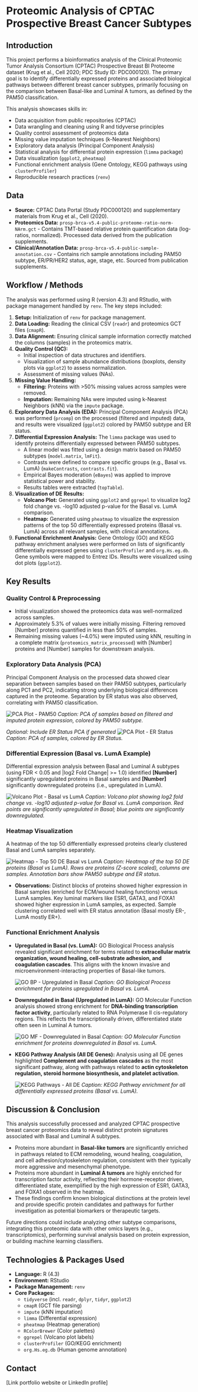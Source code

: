 # Proteomic Analysis of CPTAC Prospective Breast Cancer Subtypes

## Introduction

This project performs a bioinformatics analysis of the Clinical Proteomic Tumor Analysis Consortium (CPTAC) Prospective Breast BI Proteome dataset (Krug et al., Cell 2020; PDC Study ID: PDC000120). The primary goal is to identify differentially expressed proteins and associated biological pathways between different breast cancer subtypes, primarily focusing on the comparison between Basal-like and Luminal A tumors, as defined by the PAM50 classification.

This analysis showcases skills in:
*   Data acquisition from public repositories (CPTAC)
*   Data wrangling and cleaning using R and tidyverse principles
*   Quality control assessment of proteomics data
*   Missing value imputation techniques (k-Nearest Neighbors)
*   Exploratory data analysis (Principal Component Analysis)
*   Statistical analysis for differential protein expression (`limma` package)
*   Data visualization (`ggplot2`, `pheatmap`)
*   Functional enrichment analysis (Gene Ontology, KEGG pathways using `clusterProfiler`)
*   Reproducible research practices (`renv`)

## Data

*   **Source:** CPTAC Data Portal (Study PDC000120) and supplementary materials from Krug et al., Cell (2020).
*   **Proteomics Data:** `prosp-brca-v5.4-public-proteome-ratio-norm-NArm.gct` - Contains TMT-based relative protein quantification data (log-ratios, normalized). Processed data derived from the publication supplements.
*   **Clinical/Annotation Data:** `prosp-brca-v5.4-public-sample-annotation.csv` - Contains rich sample annotations including PAM50 subtype, ER/PR/HER2 status, age, stage, etc. Sourced from publication supplements.

## Workflow / Methods

The analysis was performed using R (version 4.3) and RStudio, with package management handled by `renv`. The key steps included:

1.  **Setup:** Initialization of `renv` for package management.
2.  **Data Loading:** Reading the clinical CSV (`readr`) and proteomics GCT files (`cmapR`).
3.  **Data Alignment:** Ensuring clinical sample information correctly matched the columns (samples) in the proteomics matrix.
4.  **Quality Control (QC):**
    *   Initial inspection of data structures and identifiers.
    *   Visualization of sample abundance distributions (boxplots, density plots via `ggplot2`) to assess normalization.
    *   Assessment of missing values (NAs).
5.  **Missing Value Handling:**
    *   **Filtering:** Proteins with >50% missing values across samples were removed.
    *   **Imputation:** Remaining NAs were imputed using k-Nearest Neighbors (kNN) via the `impute` package.
6.  **Exploratory Data Analysis (EDA):** Principal Component Analysis (PCA) was performed (`prcomp`) on the processed (filtered and imputed) data, and results were visualized (`ggplot2`) colored by PAM50 subtype and ER status.
7.  **Differential Expression Analysis:** The `limma` package was used to identify proteins differentially expressed between PAM50 subtypes.
    *   A linear model was fitted using a design matrix based on PAM50 subtypes (`model.matrix`, `lmFit`).
    *   Contrasts were defined to compare specific groups (e.g., Basal vs. LumA) (`makeContrasts`, `contrasts.fit`).
    *   Empirical Bayes moderation (`eBayes`) was applied to improve statistical power and stability.
    *   Results tables were extracted (`topTable`).
8.  **Visualization of DE Results:**
    *   **Volcano Plot:** Generated using `ggplot2` and `ggrepel` to visualize log2 fold change vs. -log10 adjusted p-value for the Basal vs. LumA comparison.
    *   **Heatmap:** Generated using `pheatmap` to visualize the expression patterns of the top 50 differentially expressed proteins (Basal vs. LumA) across all relevant samples, with clinical annotations.
9.  **Functional Enrichment Analysis:** Gene Ontology (GO) and KEGG pathway enrichment analyses were performed on lists of significantly differentially expressed genes using `clusterProfiler` and `org.Hs.eg.db`. Gene symbols were mapped to Entrez IDs. Results were visualized using dot plots (`ggplot2`).

## Key Results

### Quality Control & Preprocessing
*   Initial visualization showed the proteomics data was well-normalized across samples.
*   Approximately 5.3% of values were initially missing. Filtering removed [Number] proteins quantified in less than 50% of samples.
*   Remaining missing values (~4.0%) were imputed using kNN, resulting in a complete matrix (`proteomics_matrix_processed`) with [Number] proteins and [Number] samples for downstream analysis.

### Exploratory Data Analysis (PCA)
Principal Component Analysis on the processed data showed clear separation between samples based on their PAM50 subtypes, particularly along PC1 and PC2, indicating strong underlying biological differences captured in the proteome. Separation by ER status was also observed, correlating with PAM50 classification.

![PCA Plot - PAM50](results/EDA_PCA_PAM50_processed.png)
*Caption: PCA of samples based on filtered and imputed protein expression, colored by PAM50 subtype.*

*Optional: Include ER Status PCA if generated*
![PCA Plot - ER Status](results/EDA_PCA_ER_Status_processed.png)
*Caption: PCA of samples, colored by ER Status.*

### Differential Expression (Basal vs. LumA Example)
Differential expression analysis between Basal and Luminal A subtypes (using FDR < 0.05 and |log2 Fold Change| >= 1.0) identified **[Number]** significantly upregulated proteins in Basal samples and **[Number]** significantly downregulated proteins (i.e., upregulated in LumA).

![Volcano Plot - Basal vs LumA](results/DE_Volcano_BasalvsLumA.png)
*Caption: Volcano plot showing log2 fold change vs. -log10 adjusted p-value for Basal vs. LumA comparison. Red points are significantly upregulated in Basal; blue points are significantly downregulated.*

### Heatmap Visualization
A heatmap of the top 50 differentially expressed proteins clearly clustered Basal and LumA samples separately.

![Heatmap - Top 50 DE Basal vs LumA](results/DE_Heatmap_Top50_BasalvsLumA.png)
*Caption: Heatmap of the top 50 DE proteins (Basal vs LumA). Rows are proteins (Z-score scaled), columns are samples. Annotation bars show PAM50 subtype and ER status.*

*   **Observations:** Distinct blocks of proteins showed higher expression in Basal samples (enriched for ECM/wound healing functions) versus LumA samples. Key luminal markers like ESR1, GATA3, and FOXA1 showed higher expression in LumA samples, as expected. Sample clustering correlated well with ER status annotation (Basal mostly ER-, LumA mostly ER+).

### Functional Enrichment Analysis

*   **Upregulated in Basal (vs. LumA):** GO Biological Process analysis revealed significant enrichment for terms related to **extracellular matrix organization, wound healing, cell-substrate adhesion, and coagulation cascades**. This aligns with the known invasive and microenvironment-interacting properties of Basal-like tumors.

    ![GO BP - Upregulated in Basal](results/Enrichment_GO_BP_Upreg_BasalvsLumA_dotplot.png)
    *Caption: GO Biological Process enrichment for proteins upregulated in Basal vs. LumA.*

*   **Downregulated in Basal (Upregulated in LumA):** GO Molecular Function analysis showed strong enrichment for **DNA-binding transcription factor activity**, particularly related to RNA Polymerase II cis-regulatory regions. This reflects the transcriptionally driven, differentiated state often seen in Luminal A tumors.

    ![GO MF - Downregulated in Basal](results/Enrichment_GO_MF_Downreg_BasalvsLumA_dotplot.png)
    *Caption: GO Molecular Function enrichment for proteins downregulated in Basal vs. LumA.*

*   **KEGG Pathway Analysis (All DE Genes):** Analysis using all DE genes highlighted **Complement and coagulation cascades** as the most significant pathway, along with pathways related to **actin cytoskeleton regulation, steroid hormone biosynthesis, and platelet activation**.

    ![KEGG Pathways - All DE](results/Enrichment_KEGG_BasalvsLumA_dotplot.png)
    *Caption: KEGG Pathway enrichment for all differentially expressed proteins (Basal vs. LumA).*

## Discussion & Conclusion

This analysis successfully processed and analyzed CPTAC prospective breast cancer proteomics data to reveal distinct protein signatures associated with Basal and Luminal A subtypes.

*   Proteins more abundant in **Basal-like tumors** are significantly enriched in pathways related to ECM remodeling, wound healing, coagulation, and cell adhesion/cytoskeleton regulation, consistent with their typically more aggressive and mesenchymal phenotype.
*   Proteins more abundant in **Luminal A tumors** are highly enriched for transcription factor activity, reflecting their hormone-receptor driven, differentiated state, exemplified by the high expression of ESR1, GATA3, and FOXA1 observed in the heatmap.
*   These findings confirm known biological distinctions at the protein level and provide specific protein candidates and pathways for further investigation as potential biomarkers or therapeutic targets.

Future directions could include analyzing other subtype comparisons, integrating this proteomic data with other omics layers (e.g., transcriptomics), performing survival analysis based on protein expression, or building machine learning classifiers.

## Technologies & Packages Used

*   **Language:** R (4.3)
*   **Environment:** RStudio
*   **Package Management:** `renv`
*   **Core Packages:**
    *   `tidyverse` (incl. `readr`, `dplyr`, `tidyr`, `ggplot2`)
    *   `cmapR` (GCT file parsing)
    *   `impute` (kNN imputation)
    *   `limma` (Differential expression)
    *   `pheatmap` (Heatmap generation)
    *   `RColorBrewer` (Color palettes)
    *   `ggrepel` (Volcano plot labels)
    *   `clusterProfiler` (GO/KEGG enrichment)
    *   `org.Hs.eg.db` (Human genome annotation)

## Contact

[Link portfolio website or LinkedIn profile]
